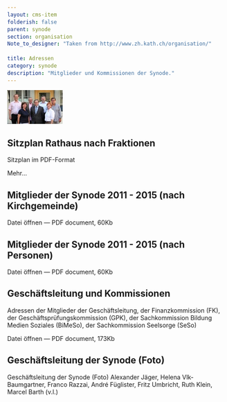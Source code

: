 ```yaml
---
layout: cms-item
folderish: false
parent: synode
section: organisation
Note_to_designer: "Taken from http://www.zh.kath.ch/organisation/"

title: Adressen
category: synode
description: "Mitglieder und Kommissionen der Synode."
---
```



![image](/media/cms/adressen.jpeg)

## Sitzplan Rathaus nach Fraktionen
Sitzplan im PDF-Format

Mehr…

## Mitglieder der Synode 2011 - 2015 (nach Kirchgemeinde)
  Datei öffnen — PDF document, 60Kb

## Mitglieder der Synode 2011 - 2015 (nach Personen)
  Datei öffnen — PDF document, 60Kb

## Geschäftsleitung und Kommissionen
Adressen der Mitglieder der Geschäftsleitung, der Finanzkommission (FK), der Geschäftsprüfungskommission (GPK), der Sachkommission Bildung Medien Soziales (BiMeSo), der Sachkommission Seelsorge (SeSo)

 Datei öffnen — PDF document, 173Kb

## Geschäftsleitung der Synode (Foto)
Geschäftsleitung der Synode (Foto)
Alexander Jäger, Helena Vlk-Baumgartner, Franco Razzai, André Füglister, Fritz Umbricht, Ruth Klein, Marcel Barth (v.l.)